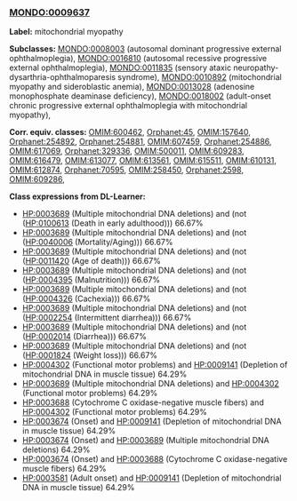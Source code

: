 
### [MONDO:0009637](http://purl.obolibrary.org/obo/MONDO_0009637)
**Label:** mitochondrial myopathy

**Subclasses:** [MONDO:0008003](http://purl.obolibrary.org/obo/MONDO_0008003) (autosomal dominant progressive external ophthalmoplegia), [MONDO:0016810](http://purl.obolibrary.org/obo/MONDO_0016810) (autosomal recessive progressive external ophthalmoplegia), [MONDO:0011835](http://purl.obolibrary.org/obo/MONDO_0011835) (sensory ataxic neuropathy-dysarthria-ophthalmoparesis syndrome), [MONDO:0010892](http://purl.obolibrary.org/obo/MONDO_0010892) (mitochondrial myopathy and sideroblastic anemia), [MONDO:0013028](http://purl.obolibrary.org/obo/MONDO_0013028) (adenosine monophosphate deaminase deficiency), [MONDO:0018002](http://purl.obolibrary.org/obo/MONDO_0018002) (adult-onset chronic progressive external ophthalmoplegia with mitochondrial myopathy), 

**Corr. equiv. classes:** [OMIM:600462](http://purl.obolibrary.org/obo/OMIM_600462), [Orphanet:45](http://www.orpha.net/ORDO/Orphanet_45), [OMIM:157640](http://purl.obolibrary.org/obo/OMIM_157640), [Orphanet:254892](http://www.orpha.net/ORDO/Orphanet_254892), [Orphanet:254881](http://www.orpha.net/ORDO/Orphanet_254881), [OMIM:607459](http://purl.obolibrary.org/obo/OMIM_607459), [Orphanet:254886](http://www.orpha.net/ORDO/Orphanet_254886), [OMIM:617069](http://purl.obolibrary.org/obo/OMIM_617069), [Orphanet:329336](http://www.orpha.net/ORDO/Orphanet_329336), [OMIM:500011](http://purl.obolibrary.org/obo/OMIM_500011), [OMIM:609283](http://purl.obolibrary.org/obo/OMIM_609283), [OMIM:616479](http://purl.obolibrary.org/obo/OMIM_616479), [OMIM:613077](http://purl.obolibrary.org/obo/OMIM_613077), [OMIM:613561](http://purl.obolibrary.org/obo/OMIM_613561), [OMIM:615511](http://purl.obolibrary.org/obo/OMIM_615511), [OMIM:610131](http://purl.obolibrary.org/obo/OMIM_610131), [OMIM:612874](http://purl.obolibrary.org/obo/OMIM_612874), [Orphanet:70595](http://www.orpha.net/ORDO/Orphanet_70595), [OMIM:258450](http://purl.obolibrary.org/obo/OMIM_258450), [Orphanet:2598](http://www.orpha.net/ORDO/Orphanet_2598), [OMIM:609286](http://purl.obolibrary.org/obo/OMIM_609286), 

**Class expressions from DL-Learner:**

- [HP:0003689](http://purl.obolibrary.org/obo/HP_0003689) (Multiple mitochondrial DNA deletions) and (not ([HP:0100613](http://purl.obolibrary.org/obo/HP_0100613) (Death in early adulthood))) 66.67%
- [HP:0003689](http://purl.obolibrary.org/obo/HP_0003689) (Multiple mitochondrial DNA deletions) and (not ([HP:0040006](http://purl.obolibrary.org/obo/HP_0040006) (Mortality/Aging))) 66.67%
- [HP:0003689](http://purl.obolibrary.org/obo/HP_0003689) (Multiple mitochondrial DNA deletions) and (not ([HP:0011420](http://purl.obolibrary.org/obo/HP_0011420) (Age of death))) 66.67%
- [HP:0003689](http://purl.obolibrary.org/obo/HP_0003689) (Multiple mitochondrial DNA deletions) and (not ([HP:0004395](http://purl.obolibrary.org/obo/HP_0004395) (Malnutrition))) 66.67%
- [HP:0003689](http://purl.obolibrary.org/obo/HP_0003689) (Multiple mitochondrial DNA deletions) and (not ([HP:0004326](http://purl.obolibrary.org/obo/HP_0004326) (Cachexia))) 66.67%
- [HP:0003689](http://purl.obolibrary.org/obo/HP_0003689) (Multiple mitochondrial DNA deletions) and (not ([HP:0002254](http://purl.obolibrary.org/obo/HP_0002254) (Intermittent diarrhea))) 66.67%
- [HP:0003689](http://purl.obolibrary.org/obo/HP_0003689) (Multiple mitochondrial DNA deletions) and (not ([HP:0002014](http://purl.obolibrary.org/obo/HP_0002014) (Diarrhea))) 66.67%
- [HP:0003689](http://purl.obolibrary.org/obo/HP_0003689) (Multiple mitochondrial DNA deletions) and (not ([HP:0001824](http://purl.obolibrary.org/obo/HP_0001824) (Weight loss))) 66.67%
- [HP:0004302](http://purl.obolibrary.org/obo/HP_0004302) (Functional motor problems) and [HP:0009141](http://purl.obolibrary.org/obo/HP_0009141) (Depletion of mitochondrial DNA in muscle tissue) 64.29%
- [HP:0003689](http://purl.obolibrary.org/obo/HP_0003689) (Multiple mitochondrial DNA deletions) and [HP:0004302](http://purl.obolibrary.org/obo/HP_0004302) (Functional motor problems) 64.29%
- [HP:0003688](http://purl.obolibrary.org/obo/HP_0003688) (Cytochrome C oxidase-negative muscle fibers) and [HP:0004302](http://purl.obolibrary.org/obo/HP_0004302) (Functional motor problems) 64.29%
- [HP:0003674](http://purl.obolibrary.org/obo/HP_0003674) (Onset) and [HP:0009141](http://purl.obolibrary.org/obo/HP_0009141) (Depletion of mitochondrial DNA in muscle tissue) 64.29%
- [HP:0003674](http://purl.obolibrary.org/obo/HP_0003674) (Onset) and [HP:0003689](http://purl.obolibrary.org/obo/HP_0003689) (Multiple mitochondrial DNA deletions) 64.29%
- [HP:0003674](http://purl.obolibrary.org/obo/HP_0003674) (Onset) and [HP:0003688](http://purl.obolibrary.org/obo/HP_0003688) (Cytochrome C oxidase-negative muscle fibers) 64.29%
- [HP:0003581](http://purl.obolibrary.org/obo/HP_0003581) (Adult onset) and [HP:0009141](http://purl.obolibrary.org/obo/HP_0009141) (Depletion of mitochondrial DNA in muscle tissue) 64.29%


